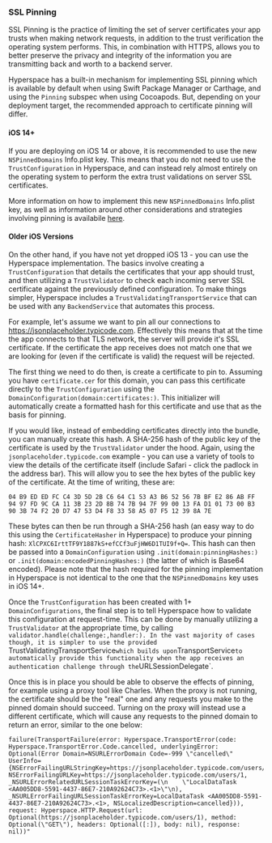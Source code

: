 ### SSL Pinning

SSL Pinning is the practice of limiting the set of server certificates your app trusts when making network requests, in addition to the trust verification the operating system performs. This, in combination with HTTPS, allows you to better preserve the privacy and integrity of the information you are transmitting back and worth to a backend server.

Hyperspace has a built-in mechanism for implementing SSL pinning which is available by default when using Swift Package Manager or Carthage, and using the `Pinning` subspec when using Cocoapods. But, depending on your deployment target, the recommended approach to certificate pinning will differ.


#### iOS 14+

If you are deploying on iOS 14 or above, it is recommended to use the new `NSPinnedDomains` Info.plist key. This means that you do not need to use the `TrustConfiguration` in Hyperspace, and can instead rely almost entirely on the operating system to perform the extra trust validations on server SSL certificates.

More information on how to implement this new `NSPinnedDomains` Info.plist key, as well as information around other considerations and strategies involving pinning is availabile [here](https://developer.apple.com/forums/thread/672291).


#### Older iOS Versions

On the other hand, if you have not yet dropped iOS 13 - you can use the Hyperspace implementation. The basics involve creating a `TrustConfiguration` that details the certificates that your app should trust, and then utilizing a `TrustValidator` to check each incoming server SSL certificate against the previously defined configuration. To make things simpler, Hyperspace includes a `TrustValidatingTransportService` that can be used with any `BackendService` that automates this process.

For example, let's assume we want to pin all our connections to https://jsonplaceholder.typicode.com. Effectively this means that at the time the app connects to that TLS network, the server will provide it's SSL certificate. If the certificate the app receives does not match one that we are looking for (even if the certificate is valid) the request will be rejected.

The first thing we need to do then, is create a certificate to pin to. Assuming you have `certificate.cer` for this domain, you can pass this certificate directly to the `TrustConfiguration` using the `DomainConfiguration(domain:certificates:)`. This initializer will automatically create a formatted hash for this certificate and use that as the basis for pinning.

If you would like, instead of embedding certificates directly into the bundle, you can manually create this hash. A SHA-256 hash of the public key of the certificate is used by the `TrustValidator` under the hood. Again, using the `jsonplaceholder.typicode.com` example - you can use a variety of tools to view the details of the certificate itself (include Safari - click the padlock in the address bar). This will allow you to see the hex bytes of the public key of the certificate. At the time of writing, these are:

`04 B9 ED ED FC C4 3D 5D 2B C6 64 C1 53 A3 B6 52 56 7B BF E2 86 AB FF 94 97 FD 9C CA 11 3B 23 2D 8B 74 7B 94 7F 99 00 13 FA D1 01 73 00 B3 90 3B 74 F2 20 D7 47 53 D4 F8 33 58 A5 07 F5 12 39 8A 7E`

These bytes can then be run through a SHA-256 hash (an easy way to do this using the `CertificateHasher` in Hyperspace) to produce your pinning hash: `XlCPXC6IrttTF9Y1887kS+efCCf3uFjHW6D1TUI9f+Q=`. This hash can then be passed into a `DomainConfiguration` using `.init(domain:pinningHashes:)` or `.init(domain:encodedPinningHashes:)` (the latter of which is Base64 encoded). Please note that the hash required for the pinning implementation in Hyperspace is not identical to the one that the `NSPinnedDomains` key uses in iOS 14+.

Once the `TrustConfiguration` has been created with 1+ `DomainConfigurations`, the final step is to tell Hyperspace how to validate this configuration at request-time. This can be done by manually utilizing a `TrustValidator` at the appropriate time, by calling `validator.handle(challenge:,handler:). In the vast majority of cases though, it is simpler to use the provided `TrustValidatingTransportService` which builds upon `TransportService` to automatically provide this functionality when the app receives an authentication challenge through the `URLSessionDelegate`.

Once this is in place you should be able to observe the effects of pinning, for example using a proxy tool like Charles. When the proxy is not running, the certificate should be the "real" one and any requests you make to the pinned domain should succeed. Turning on the proxy will instead use a different certificate, which will cause any requests to the pinned domain to return an error, similar to the one below:

``` 
failure(TransportFailure(error: Hyperspace.TransportError(code: Hyperspace.TransportError.Code.cancelled, underlyingError: Optional(Error Domain=NSURLErrorDomain Code=-999 \"cancelled\" UserInfo={NSErrorFailingURLStringKey=https://jsonplaceholder.typicode.com/users/1, NSErrorFailingURLKey=https://jsonplaceholder.typicode.com/users/1, _NSURLErrorRelatedURLSessionTaskErrorKey=(\n    \"LocalDataTask <AA005DD8-5591-4437-86E7-210A92624C73>.<1>\"\n), _NSURLErrorFailingURLSessionTaskErrorKey=LocalDataTask <AA005DD8-5591-4437-86E7-210A92624C73>.<1>, NSLocalizedDescription=cancelled})), request: Hyperspace.HTTP.Request(url: Optional(https://jsonplaceholder.typicode.com/users/1), method: Optional(\"GET\"), headers: Optional([:]), body: nil), response: nil))"







